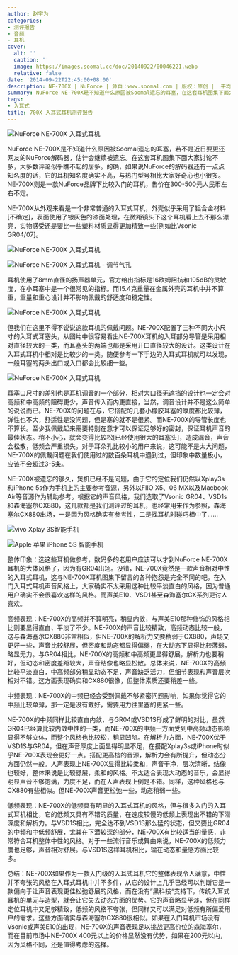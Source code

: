 ```yaml
---
author: 赵宇为
categories:
- 测评报告
- 音频
- 耳机
cover:
  alt: ''
  caption: ''
  image: https://images.soomal.cc/doc/20140922/00046221.webp
  relative: false
date: '2014-09-22T22:45:00+08:00'
description: NE-700X | NuForce | 源自：www.soomal.com | 版权：原创 |  平均/总评分：09.00/90
summary: NuForce NE-700X是不知道什么原因被Soomal遗忘的耳塞，在这套耳机图集下面大家讨论不多，大多数评论似乎瞧不起的居多。的确，如果说NuForce的解码器还有一些知名度的话，它的耳机确实知名度不高。这款耳机售价在300-500元左右，它的表现是否真的不值一提？
tags:
- 入耳式
title: 700X 入耳式耳机测评报告
---
```


![NuForce NE-700X 入耳式耳机](https://images.soomal.cc/doc/20140519/00042592.webp)



NuForce NE-700X是不知道什么原因被Soomal遗忘的耳塞，若不是近日要更还网友的NuForce解码器，估计会继续被遗忘。在这套耳机图集下面大家讨论不多，大多数评论似乎瞧不起的居多。的确，如果说NuForce的解码器还有一点点知名度的话，它的耳机知名度确实不高，与热门型号相比大家好奇心也小很多。NE-700X则是一款NuForce品牌下比较入门的耳机，售价在300-500元人民币左右不定。



NE-700X从外观来看是一个非常普通的入耳式耳机，外壳似乎采用了铝合金材料[不确定]，表面使用了银灰色的漆面处理，在微距镜头下这个耳机看上去不那么漂亮，实物感受还是要比一些塑料材质显得更加精致一些[例如比Vsonic GR04/07]。



![NuForce NE-700X 入耳式耳机](https://images.soomal.cc/doc/20140519/00042593_01.webp)



![NuForce NE-700X 入耳式耳机 - 调节气孔](https://images.soomal.cc/doc/20140519/00042594_01.webp)



耳机使用了8mm直径的扬声器单元，官方给出指标是16欧姆阻抗和105dB的灵敏度，在小耳塞中是一个很常见的指标。而15.4克重量在金属外壳的耳机中并不算重，重量和重心设计并不影响佩戴的舒适度和稳定性。



![NuForce NE-700X 入耳式耳机](https://images.soomal.cc/doc/20140519/00042595.webp)



但我们在这里不得不说说这款耳机的佩戴问题。NE-700X配置了三种不同大小尺寸的入耳式耳塞头，从图片中很容易看出NE-700X耳机的入耳部分导管是采用相对直径较大的一类，而耳塞头的两端也都是采用开口直径较大的设计。这类设计在入耳式耳机中相对是比较少的一类。随便参考一下手边的入耳式耳机就可以发现，一般耳塞的两头出口或入口都会比较细一些。



![NuForce NE-700X 入耳式耳机](https://images.soomal.cc/doc/20140519/00042598.webp)



耳塞口尺寸的差别也是耳机调音的一个部分，相对大口径无遮挡的设计也一定会对高频和中高频的阻碍更少，声音传入而内更直接，当然，调音设计并不是这么简单的说说而已。NE-700X的问题在与，它搭配的几套小橡胶耳塞的厚度都比较薄，弹性也不大，舒适性是没问题，但是塞的就不是很紧。而NE-700X的导管长度也不算长。至少我佩戴起来需要特别在意才可以保证足够好的密封，保证耳机声音的最佳状态。稍不小心，就会变得比较松[已经使用很大的耳塞头]，造成漏音，声音会松散，低频会严重损失。对于耳朵孔比较小的用户来说，这可能不是太大问题，NE-700X的佩戴问题在我们使用过的数百条耳机中遇到过，但印象中数量极小，应该不会超过3-5条。



NE-700X被遗忘的够久，煲机已经不是问题，由于它的定位我们仍然以Xplay3s和iPhone 5s作为手机上的主要参考音源，另外以FIIO X5、06 MX以及Macbook Air等音源作为辅助参考。根据它的声音风格，我们选取了Vsonic GR04、VSD1s和森海塞尔CX880，这几款都是我们测评过的耳机，也经常用来作为参照，森海塞尔CX880出场，一是因为风格确实有参考性，二是找耳机时碰巧相中了……



![vivo Xplay 3S智能手机](https://images.soomal.cc/doc/20140121/00039805_01.webp)



![Apple 苹果 iPhone 5S 智能手机](https://images.soomal.cc/doc/20131011/00036174_01.webp)



整体印象：选这些耳机做参考，数码多的老用户应该可以才到NuForce NE-700X耳机的大体风格了，因为有GR04出场。没错，NE-700X竟然是一款声音相对中性的入耳式耳机，这与NE-700X耳机图集下留言的各种抱怨是完全不同的吧。在入门入耳式耳机声音风格上，大家确实不太采用这种比较平淡直白的风格，因为普通用户确实不会很喜欢这样的风格。而声美E10、VSD1甚至森海塞尔CX系列更讨人喜欢。



高频表现：NE-700X的高频并不算明亮，稍显内敛，与声美E10那种修饰的风格相比则要显得直白、平淡了不少。NE-700X的声音比较精致，高频动态比较一般，这与森海塞尔CX880非常相似，但NE-700X的解析力又要稍弱于CX880，声场又更好一些，声音比较舒展，但密度和动态都显得偏弱，在大动态下显得比较薄弱，略显无力。与GR04相比，NE-700X的高频和中高频更显得舒展，解析力也要稍好，但动态和密度差距较大，声音结像也略显松散。总体来说，NE-700X的高频比较平淡直白，中高频部分稍显动态不足，声音缺乏活力，但细节表现和声音层次相对不错。这方面表现确实和CX880很像，但整体素质还要稍差一些。



中频表现：NE-700X的中频已经会受到佩戴不够紧密问题影响，如果你觉得它的中频比较单薄，那一定是没有戴好，需要用力往里塞的更紧一些。



NE-700X的中频同样比较直白内敛，与GR04或VSD1S形成了鲜明的对比，虽然GR04已经算比较内敛中性的一类，而NE-700X的中频一方面受到中高频动态影响显得不够立体，而整个风格也比较松，稍显凹陷。在解析力方面，NE-700X优于VSD1S与GR04，但在声音厚度上面显得明显不足，在搭配Xplay3s或iPhone时似乎NE-700X表现会更好一点。搭配更高档的音源，解析力会有所提升，但动态分方面仍然一般。人声表现上NE-700X显得比较柔和，声音干净，层次清晰，结像也较好，整体来说是比较舒展，柔和的风格。不太适合表现大动态的音乐，会显得明显声音不够饱满，力度不足，而在人声表现上倒是不错。同样，这种风格也与CX880有些相似。但NE-700X声音更松弛一些，动态稍弱一些。

低频表现：NE-700X的低频具有明显的入耳式耳机的风格，但与很多入门的入耳式耳机相比，它的低频又具有不错的质量，在速度较慢的低频上表现出不错的下潜深度和解析力。与VSD1S相比，完全达不到VSD1S那么猛的状态，但又要比GR04的中频和中低频舒展，尤其在下潜较深的部分，NE-700X有比较适当的量感，非常符合耳机整体中性的风格。对于一些流行音乐或舞曲来说，NE-700X的低频力度也足够，声音相对舒展。与VSD1S这样耳机相比，输在动态和量感方面比较多。

总结：NE-700X如果作为一款入门级的入耳式耳机它的整体表现令人满意，中性并不夸张的风格在入耳式耳机中并不多件，从它的设计上几乎已经可以判断它是一款偏向于让声音表现更佳松弛舒展的风格，而在没有”黑科技“支持下，传统入耳式耳机的单元与造型，就会让它失去动态方面的优势。它的声音略显平淡，但在同样定位耳机中又足够精致，低频的风格不夸张，但同样又可以满足对低频有所偏爱用户的需求。这些方面确实与森海塞尔CX880很相似。如果在入门耳机市场没有Vsonic或声美E10的出现，NE-700X的声音表现足以挑战更高价位的森海塞尔，而在目前市场中NE-700X 400元以上的价格显然没有优势，如果在200元以内，因为风格不同，还是值得考虑的选择。